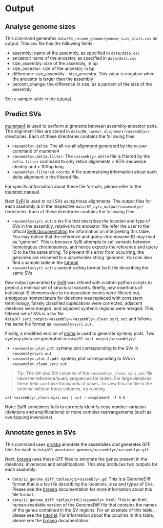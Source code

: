 # Output

## Analyse genome sizes

This command generates `data/04_rename_genome/genome_size_stats.csv` as output. This csv file has the following fields:

- assembly: name of the assembly, as specified in `data/data.csv`
- ancestor: name of the ancestor, as specified in `data/data.csv`
- size_assembly: size of the assembly, in bp
- size_ancestor: size of the ancestor, in bp
- difference: size_assembly - size_ancestor. This value is negative when the ancestor is larger than the assembly
- percent_change: the difference in size, as a percent of the size of the assembly 

See a sample table in the [tutorial](tutorial.md).

## Predict SVs

[mummer4](https://github.com/mummer4/mummer) is used to perform alignments between assembly-ancestor pairs. The alignment files are stored in `data/06_nucmer_alignment/<assembly>/` directories. Each of these directories contains the following files:

- `<assembly>.delta`: The all-vs-all alignment generated by the `nucmer` command of _mummer4_ 
- `<assembly>.delta.filter`: The `<assembly>.delta` file is filtered by the `delta-filter` command to only retain alignments > 95% sequence identity and > 100bp long.
- `<assembly>.filtered.coords`: A file summarising information about each delta alignment in the filtered file.

For specific information about these file formats, please refer to the [mummer manual](https://mummer.sourceforge.net/manual/#coords). 

Next [SyRI](https://github.com/schneebergerlab/syri) is used to call SVs using those alignments. The output files for each assembly is in the respective `data/07_syri_output/<assembly>/` directories. Each of these directories contains the following files:

- `<assembly>syri.out`: a tsv file that describes the location and type of SVs in the assembly, relative to its ancestor. We refer the user to the official [SyRI documentation](https://schneebergerlab.github.io/syri/fileformat.html) for information on interpreting this table. You may notice that the reference and query chromosome ID may read as "genome". This is because SyRI attempts to call variants between homologous chromosomes, and hence expects the reference and query ID to be the same string. To prevent this error from occurring, the genomes are renamed to a placeholder string 'genome'. You can also find a sample table in the [tutorial](tutorial.md). 
- `<assembly>syri.vcf`: a variant calling format (vcf) file describing the same SVs

Raw output generated by [SyRI](https://github.com/schneebergerlab/syri) was refined with custom python scripts to predict a minimal set of structural variants. Briefly, new insertions of individual IS elements due to transposition events were filtered out, ambiguous nomenclature for deletions was replaced with consistent terminology, falsely classified duplications were corrected, adjacent deletions were merged, and adjacent syntenic regions were merged. This filtered set of SVs is a tsv file `data/07_syri_output/<assembly>/<assembly>_clean.syri.out` and follows the same file format as `<assembly>syri.out`. 

Finally, a modified version of [plotsr](https://github.com/ira-zibbu/plotsr) is used to generate synteny plots. Two synteny plots are generated in `data/07_syri_output/<assembly>/`:

- `<assembly>.plot.pdf`: synteny plot corresponding to the SVs in `<assembly>syri.out`
- `<assembly>.plot.2.pdf`: synteny plot corresponding to SVs in `<assembly>_clean.syri.out`

> Tip: The 4th and 5th columns of the `<assembly>_clean.syri.out` file have the reference/query sequences for indels. For large deletions, these field can have thousands of bases. To view this tsv file in the terminal without these columns, try running

```
cat <assembly>_clean.syri.out | cut --complement -f 4-5
```

Note: SyRI sometimes fails to correctly identify copy number variation (deletions and amplifications) or more complex rearrangements (such as overlapping inversions).

## Annotate genes in SVs

This command uses [prokka](https://github.com/tseemann/prokka) annotate the assemblies and generates GFF files for each in `data/09_annotated_genomes/<assembly>/<assembly>.gff`.

Next, [breseq](https://github.com/barricklab/breseq) uses these GFF files to annotate the genes present in the deletions, inversions and amplifications. This step produces two outputs for each assembly:
- `data/12_genome_diff_tables/gd/<assembly>.gd`: This is a GenomeDiff format that is a tsv file describing the locations, size and types of SVs. Please see the [breseq](https://gensoft.pasteur.fr/docs/breseq/0.35.0/gd_format.html) documentation for more information about this file format. 
- `data/12_genome_diff_tables/html/<assembly>.html`: This is an html, human-readable version of the GenomeDiff file that contains the names of the genes contained in the SV regions. For an example of this table, please see the [tutorial](tutorial.md). For information about the columns in this table, please see the [breseq](https://gensoft.pasteur.fr/docs/breseq/0.35.0/output.html#html-human-readable-output) documentation. 


